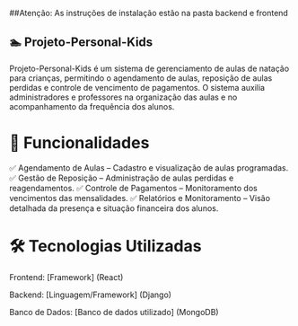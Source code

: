 ##Atenção:
As instruções de instalação estão na pasta backend e frontend


## 🏊 Projeto-Personal-Kids
Projeto-Personal-Kids é um sistema de gerenciamento de aulas de natação para crianças, permitindo o agendamento de aulas, reposição de aulas perdidas e controle de vencimento de pagamentos. O sistema auxilia administradores e professores na organização das aulas e no acompanhamento da frequência dos alunos.

# 🚀 Funcionalidades
✅ Agendamento de Aulas – Cadastro e visualização de aulas programadas.
✅ Gestão de Reposição – Administração de aulas perdidas e reagendamentos.
✅ Controle de Pagamentos – Monitoramento dos vencimentos das mensalidades.
✅ Relatórios e Monitoramento – Visão detalhada da presença e situação financeira dos alunos.

# 🛠️ Tecnologias Utilizadas
Frontend: [Framework] (React)

Backend: [Linguagem/Framework] (Django)

Banco de Dados: [Banco de dados utilizado] (MongoDB)
